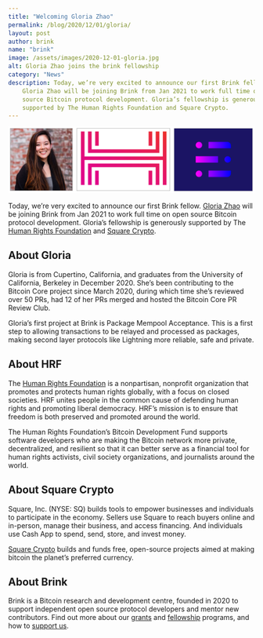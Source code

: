 ```yaml
---
title: "Welcoming Gloria Zhao"
permalink: /blog/2020/12/01/gloria/
layout: post
author: brink
name: "brink"
image: /assets/images/2020-12-01-gloria.jpg
alt: Gloria Zhao joins the brink fellowship
category: "News"
description: Today, we’re very excited to announce our first Brink fellow.
    Gloria Zhao will be joining Brink from Jan 2021 to work full time on open
    source Bitcoin protocol development. Gloria’s fellowship is generously
    supported by The Human Rights Foundation and Square Crypto.
---
```


<img src="/assets/images/gloria-brink.png" alt="Gloria Zhao joins brink">

Today, we’re very excited to announce our first Brink fellow. [Gloria
Zhao][glozow] will be joining Brink from Jan 2021 to work full time on open
source Bitcoin protocol development. Gloria’s fellowship is generously
supported by The [Human Rights Foundation][hrf] and [Square Crypto][].

## About Gloria

Gloria is from Cupertino, California, and graduates from the University of
California, Berkeley in December 2020. She’s been contributing to the Bitcoin
Core project since March 2020, during which time she’s reviewed over 50 PRs,
had 12 of her PRs merged and hosted the Bitcoin Core PR Review Club.

Gloria’s first project at Brink is Package Mempool Acceptance. This is a first
step to allowing transactions to be relayed and processed as packages, making
second layer protocols like Lightning more reliable, safe and private.

## About HRF

The [Human Rights Foundation][hrf] is a nonpartisan, nonprofit organization that
promotes and protects human rights globally, with a focus on closed societies.
HRF unites people in the common cause of defending human rights and promoting
liberal democracy. HRF’s mission is to ensure that freedom is both preserved
and promoted around the world.

The Human Rights Foundation’s Bitcoin Development Fund supports software
developers who are making the Bitcoin network more private, decentralized, and
resilient so that it can better serve as a financial tool for human rights
activists, civil society organizations, and journalists around the world.

## About Square Crypto

Square, Inc. (NYSE: SQ) builds tools to empower businesses and individuals to
participate in the economy. Sellers use Square to reach buyers online and
in-person, manage their business, and access financing. And individuals use
Cash App to spend, send, store, and invest money.

[Square Crypto][square crypto] builds and funds free, open-source projects
aimed at making bitcoin the planet’s preferred currency.

## About Brink

Brink is a Bitcoin research and development centre, founded in 2020 to support
independent open source protocol developers and mentor new contributors. Find
out more about our [grants][] and [fellowship][] programs, and how to [support
us][].

[glozow]: https://github.com/glozow
[hrf]: https://hrf.org/
[square crypto]: https://squarecrypto.org/
[grants]: /programs#grants
[fellowship]: /programs#fellowship
[support us]: /donate
